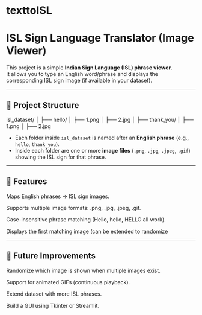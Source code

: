 # texttoISL
# ISL Sign Language Translator (Image Viewer)

This project is a simple **Indian Sign Language (ISL) phrase viewer**.  
It allows you to type an English word/phrase and displays the corresponding ISL sign image (if available in your dataset).

---

## 📂 Project Structure

isl_dataset/
│
├── hello/
│ ├── 1.png
│ ├── 2.jpg
│
├── thank_you/
│ ├── 1.png
│ ├── 2.jpg


- Each folder inside `isl_dataset` is named after an **English phrase** (e.g., `hello`, `thank_you`).
- Inside each folder are one or more **image files** (`.png`, `.jpg`, `.jpeg`, `.gif`) showing the ISL sign for that phrase.

---



## 📝 Features

Maps English phrases → ISL sign images.

Supports multiple image formats: .png, .jpg, .jpeg, .gif.

Case-insensitive phrase matching (Hello, hello, HELLO all work).

Displays the first matching image (can be extended to randomize

---

## 🚀 Future Improvements

Randomize which image is shown when multiple images exist.

Support for animated GIFs (continuous playback).

Extend dataset with more ISL phrases.

Build a GUI using Tkinter or Streamlit.
